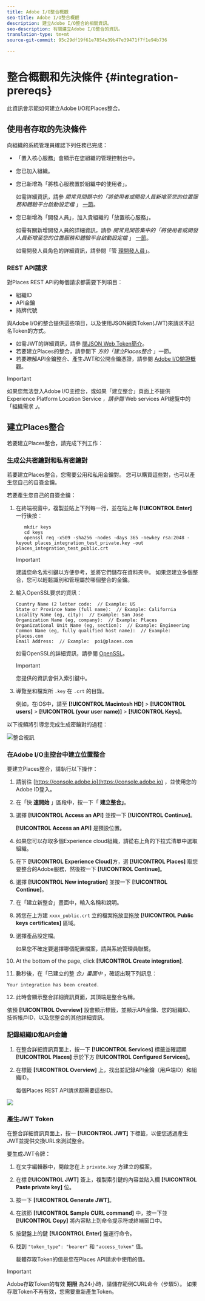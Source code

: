 ```yaml
---
title: Adobe I/O整合概觀
seo-title: Adobe I/O整合概觀
description: 建立Adobe I/O整合的相關資訊。
seo-description: 有關建立Adobe I/O整合的資訊。
translation-type: tm+mt
source-git-commit: 95c29df19f61e7854e39b47e39471f7f1e94b736

---
```



# 整合概觀和先決條件 {#integration-prereqs}

此資訊會示範如何建立Adobe I/O和Places整合。

## 使用者存取的先決條件

向組織的系統管理員確認下列任務已完成：

* 「置入核心服務」會顯示在您組織的管理控制台中。
* 您已加入組織。
* 您已新增為「將核心服務置於組織中的使用者」。

   如需詳細資訊，請參 *閱常見問題中的「將使用者或開發人員新增至您的位置服務和體驗平台啟動設定檔* 」 [一節](/help/places-faqs.md)。

* 您已新增為「開發人員」，加入貴組織的「放置核心服務」。

   如需有關新增開發人員的詳細資訊，請參 *閱常見問答集中的「將使用者或開發人員新增至您的位置服務和體驗平台啟動設定檔* 」 [一節](/help/places-faqs.md)。

   如需開發人員角色的詳細資訊，請參閱「管 [理開發人員](https://helpx.adobe.com/enterprise/using/manage-developers.html)」。

### REST API請求

對Places REST API的每個請求都需要下列項目：

* 組織ID
* API金鑰
* 持牌代號

與Adobe I/O的整合提供這些項目，以及使用JSON網頁Token(JWT)來請求不記名Token的方式。

* 如需JWT的詳細資訊，請參 [閱JSON Web Token簡介](https://jwt.io/introduction/)。
* 若要建立Places的整合，請參閱下 *方的「建立Places整合* 」一節。
* 若要瞭解API金鑰整合、產生JWT和公開金鑰憑證，請參閱 [Adobe I/O驗證概觀](https://www.adobe.io/apis/cloudplatform/console/authentication/gettingstarted.html)。

>[!IMPORTANT]
>
>如果您無法登入Adobe I/O主控台，或如果「建立整合」頁面上不提供Experience Platform Location Service *，請參閱* Web services API總覽中的「組織需求 *」*[](/help/web-service-api/places-web-services.md)。

## 建立Places整合

若要建立Places整合，請完成下列工作：

### 生成公共密鑰對和私有密鑰對

若要建立Places整合，您需要公用和私用金鑰對。 您可以購買這些對，也可以產生您自己的自簽金鑰。

若要產生您自己的自簽金鑰：

1. 在終端視窗中，複製並貼上下列每一行，並在貼上每 **[!UICONTROL Enter]** 一行後按：

   ```text
      mkdir keys
      cd keys
      openssl req -x509 -sha256 -nodes -days 365 -newkey rsa:2048 -keyout places_integration_test_private.key -out    places_integration_test_public.crt
   ```

   >[!IMPORTANT]
   >
   >建議您命名索引鍵以方便參考，並將它們儲存在資料夾中。 如果您建立多個整合，您可以輕鬆識別和管理屬於哪個整合的金鑰。

2. 輸入OpenSSL要求的資訊：

   ```text
   Country Name (2 letter code:  // Example: US
   State or Province Name (full name):  // Example: California
   Locality Name (eg, city):  // Example: San Jose
   Organization Name (eg, company):  // Example: Places
   Organizational Unit Name (eg, section):  // Example: Engineering
   Common Name (eg, fully qualified host name):  // Example: places.com
   Email Address:  // Example:  poi@places.com
   ```

   如需OpenSSL的詳細資訊，請參閱 [OpenSSL](https://www.openssl.org/)。

   >[!IMPORTANT]
   >
   >您提供的資訊會併入索引鍵中。

3. 導覽至和檔案所 `.key` 在 `.crt` 的目錄。

   例如，在iOS中，請至 **[!UICONTROL Macintosh HD]** &gt; **[!UICONTROL users]** &gt; **[!UICONTROL (your user name)]** &gt; **[!UICONTROL Keys]**。

以下視頻將引導您完成生成密鑰對的過程：

![整合視訊](/help/assets/places_integration_video.gif)

### 在Adobe I/O主控台中建立位置整合

要建立Places整合，請執行以下操作：

1. 請前往 [https://console.adobe.io](https://console.adobe.io) ，並使用您的Adobe ID登入。
2. 在「快 **速開始** 」區段中，按一下「 **建立整合」**。
3. 選擇 **[!UICONTROL Access an API]** 並按一下 **[!UICONTROL Continue]**。

   **[!UICONTROL Access an API]** 是預設位置。

4. 如果您可以存取多個Experience cloud組織，請從右上角的下拉式清單中選取組織。
5. 在下 **[!UICONTROL Experience Cloud]**&#x200B;方，選 **[!UICONTROL Places]** 取您要整合的Adobe服務，然後按一下 **[!UICONTROL Continue]**。
6. 選擇 **[!UICONTROL New integration]** 並按一下 **[!UICONTROL Continue]**。
7. 在「建立新整合」畫面中，輸入名稱和說明。
8. 將您在上方建 `xxxx_public.crt` 立的檔案拖放至拖放 **[!UICONTROL Public keys certificates]** 區域。
9. 選擇產品設定檔。

   如果您不確定要選擇哪個配置檔案，請與系統管理員聯繫。
10. At the bottom of the page, click **[!UICONTROL Create integration]**.
11. 數秒後，在「已建立的整 *合」畫面中* ，確認出現下列訊息：

   `Your integration has been created.`

12. 此時會顯示整合詳細資訊頁面，其頂端是整合名稱。

   依預 **[!UICONTROL Overview]** 設會顯示標籤，並顯示API金鑰、您的組織ID、技術帳戶ID，以及您整合的其他詳細資訊。

### 記錄組織ID和API金鑰

1. 在整合詳細資訊頁面上，按一下 **[!UICONTROL Services]** 標籤並確認顯 **[!UICONTROL Places]** 示於下方 **[!UICONTROL Configured Services]**。
2. 在標籤 **[!UICONTROL Overview]** 上，找出並記錄API金鑰（用戶端ID）和組織ID。

   每個Places REST API請求都需要這些ID。

![](/help/assets/places_orgid_api-key.png)

### 產生JWT Token

在整合詳細資訊頁面上，按一 **[!UICONTROL JWT]** 下標籤，以便您透過產生JWT並提供交換URL來測試整合。

要生成JWT令牌：

1. 在文字編輯器中，開啟您在上 `private.key` 方建立的檔案。
2. 在標 **[!UICONTROL JWT]** 簽上，複製索引鍵的內容並貼入欄 **[!UICONTROL Paste private key]** 位。
3. 按一下 **[!UICONTROL Generate JWT]**。
4. 在該節 **[!UICONTROL Sample CURL command]** 中，按一下並 **[!UICONTROL Copy]** 將內容貼上到命令提示符或終端窗口中。
5. 按鍵盤上的鍵 **[!UICONTROL Enter]** 盤運行命令。
6. 找到 `"token_type": "bearer"` 和 `"access_token"` 值。

   載體存取Token的值是您在Places API請求中使用的值。

>[!IMPORTANT]
>
>Adobe存取Token的有效 **期限** 為24小時，請儲存範例CURL命令（步驟5）。 如果存取Token不再有效，您需要重新產生Token。